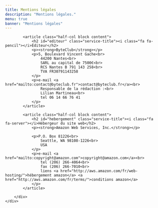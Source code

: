 ```yaml
---
title: Mentions légales
description: "Mentions légales."
menu: true
banner: "Mentions légales"
---
```

<section class="section section-alt">
	<div class="wrap">
		<div class="inner half-cols">

			<article class="half-col block content">
				<h2 id="editeur" class="service-title"><i class="fa fa-pencil"></i>Éditeur</h2>
				<p><strong>ByteClub</strong></p>
				<p>5, Boulevard Vincent Gache<br>
					44200 Nantes<br>
					SARL au capital de 7500€<br>
					RCS Nantes B 791 143 258<br>
					TVA FR30791143258
				</p>
				<p>e-mail <a href="mailto:contact@byteclub.fr">contact@byteclub.fr</a><br>
					Responsable de la rédaction :<br>
					Lilian Martineau<br>
					tel 06 14 66 76 41
				</p>
			</article>

			<article class="half-col block content">
				<h2 id="hebergement" class="service-title"><i class="fa fa-server"></i>Hébergeur du site web</h2>
				<p><strong>Amazon Web Services, Inc.</strong></p>

				<p>P.O. Box 81226<br>
					Seattle, WA 98108-1226<br>
					USA
				</p>
				<p>e-mail <a href="mailto:copyright@amazon.com">copyright@amazon.com</a><br>
					tel (206) 266-4064<br>
					fax (206) 266-7010<br>
					liens <a href="http://aws.amazon.com/fr/web-hosting/">hébergement amazon</a> <a href="http://aws.amazon.com/fr/terms/">conditions amazon</a>
				</p>
			</article>

		</div>
	</div>
</section>

